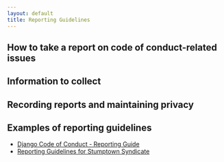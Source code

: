 ```yaml
---
layout: default
title: Reporting Guidelines
---
```


## How to take a report on code of conduct-related issues

## Information to collect

## Recording reports and maintaining privacy

## Examples of reporting guidelines

- [Django Code of Conduct - Reporting Guide](https://www.djangoproject.com/conduct/reporting/)
- [Reporting Guidelines for Stumptown Syndicate](http://opensourcebridge.org/about/reporting-guidelines/)